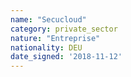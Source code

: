 ```yaml
---
name: "Secucloud"
category: private_sector
nature: "Entreprise"
nationality: DEU
date_signed: '2018-11-12'
---
```

    
